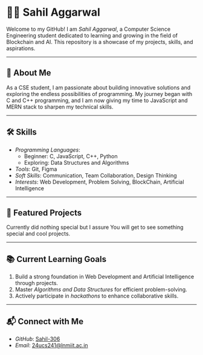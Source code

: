 # 👨‍💻 Sahil Aggarwal

Welcome to my GitHub! I am *Sahil Aggarwal*,  a Computer Science Engineering student dedicated to learning and growing in the field of Blockchain and AI. This repository is a showcase of my projects, skills, and aspirations.

---

## 📌 About Me

As a CSE student, I am passionate about building innovative solutions and exploring the endless possibilities of programming. My journey began with C and C++ programming, and I am now giving my time to JavaScript and MERN stack to sharpen my technical skills.

---

## 🛠 Skills

- *Programming Languages*:  
  - Beginner: C, JavaScript, C++, Python  
  - Exploring: Data Structures and Algorithms
- *Tools*: Git, Figma
- *Soft Skills*: Communication, Team Collaboration, Design Thinking
- *Interests*: Web Development, Problem Solving, BlockChain, Artificial Intelligence

---

## 🌟 Featured Projects

Currently did nothing special but I assure You will get to see something special and cool projects.

---

## 📚 Current Learning Goals

1. Build a strong foundation in Web Development and Artificial Intelligence through projects.
2. Master *Algorithms and Data Structures* for efficient problem-solving.
3. Actively participate in *hackathons* to enhance collaborative skills.

---

## 📬 Connect with Me

- *GitHub*: [Sahil-306]((https://github.com/Sahil-306))  
- *Email*: [24ucs241@lnmiit.ac.in](mailto:24ucs241@lnmiit.ac.in)  
